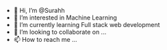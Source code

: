- 👋 Hi, I’m @Surahh
- 👀 I’m interested in Machine Learning 
- 🌱 I’m currently learning Full stack web development
- 💞️ I’m looking to collaborate on ...
- 📫 How to reach me ...

<!---
Surahh/Surahh is a ✨ special ✨ repository because its `README.md` (this file) appears on your GitHub profile.
You can click the Preview link to take a look at your changes.
--->
